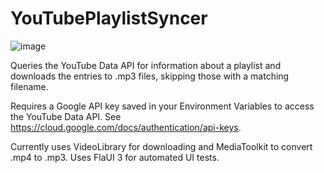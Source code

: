 # YouTubePlaylistSyncer
![image](https://user-images.githubusercontent.com/45084896/173921196-b98fa1e6-366c-4ebb-a50f-d368244a4532.png)

Queries the YouTube Data API for information about a playlist and downloads the entries to .mp3 files, skipping those with a matching filename.

Requires a Google API key saved in your Environment Variables to access the YouTube Data API.  See https://cloud.google.com/docs/authentication/api-keys.

Currently uses VideoLibrary for downloading and MediaToolkit to convert .mp4 to .mp3.  Uses FlaUI 3 for automated UI tests.
